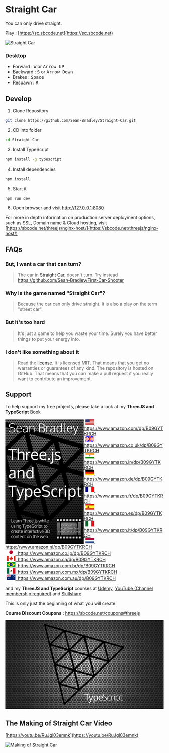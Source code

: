 # Straight Car

You can only drive straight.

Play : [https://sc.sbcode.net](https://sc.sbcode.net)

![Straight Car](./docs/demo.gif)

### Desktop

-   Forward : <kbd>W</kbd> or <kbd>Arrow UP</kbd>
-   Backward : <kbd>S</kbd> or <kbd>Arrow Down</kbd>
-   Brakes : <kbd>Space</kbd>
-   Respawn : <kbd>R</kbd>

## Develop

1. Clone Repository

```bash
git clone https://github.com/Sean-Bradley/Straight-Car.git
```

2. CD into folder

```bash
cd Straight-Car
```

3. Install TypeScript

```bash
npm install -g typescript
```

4. Install dependencies

```bash
npm install
```

5. Start it

```bash
npm run dev
```

6. Open browser and visit http://127.0.0.1:8080

For more in depth information on production server deployment options, such as SSL, Domain name & Cloud hosting, visit [https://sbcode.net/threejs/nginx-host/](https://sbcode.net/threejs/nginx-host/)

## FAQs

### But, I want a car that can turn?

> The car in [Straight Car](https://sc.sbcode.net/), doesn't turn. Try instead https://github.com/Sean-Bradley/First-Car-Shooter

### Why is the game named "Straight Car"?

> Because the car can only drive straight. It is also a play on the term "street car".

### But it's too hard

> It's just a game to help you waste your time. Surely you have better things to put your energy into.

### I don't like something about it

> Read the [license](LICENSE). It is licensed MIT. That means that you get no warranties or guarantees of any kind. The repository is hosted on GitHub. That means that you can make a pull request if you really want to contribute an improvement.

## Support

To help support my free projects, please take a look at my **ThreeJS and TypeScript** Book

<img style="float:left; min-width:150px;" src="./docs/threejs-typescript-250.jpg">

&nbsp;<a href="https://www.amazon.com/dp/B09GYTKRCH"><img src="./docs/flag_us.gif">&nbsp; https://www.amazon.com/dp/B09GYTKRCH</a><br/>
&nbsp;<a href="https://www.amazon.co.uk/dp/B09GYTKRCH"><img src="./docs/flag_uk.gif">&nbsp; https://www.amazon.co.uk/dp/B09GYTKRCH</a><br/>
&nbsp;<a href="https://www.amazon.in/dp/B09GYTKRCH"><img src="./docs/flag_in.gif">&nbsp; https://www.amazon.in/dp/B09GYTKRCH</a><br/>
&nbsp;<a href="https://www.amazon.de/dp/B09GYTKRCH"><img src="./docs/flag_de.gif">&nbsp; https://www.amazon.de/dp/B09GYTKRCH</a><br/>
&nbsp;<a href="https://www.amazon.fr/dp/B09GYTKRCH"><img src="./docs/flag_fr.gif">&nbsp; https://www.amazon.fr/dp/B09GYTKRCH</a><br/>
&nbsp;<a href="https://www.amazon.es/dp/B09GYTKRCH"><img src="./docs/flag_es.gif">&nbsp; https://www.amazon.es/dp/B09GYTKRCH</a><br/>
&nbsp;<a href="https://www.amazon.it/dp/B09GYTKRCH"><img src="./docs/flag_it.gif">&nbsp; https://www.amazon.it/dp/B09GYTKRCH</a><br/>
&nbsp;<a href="https://www.amazon.nl/dp/B09GYTKRCH"><img src="./docs/flag_nl.gif">&nbsp; https://www.amazon.nl/dp/B09GYTKRCH</a><br/>
&nbsp;<a href="https://www.amazon.co.jp/dp/B09GYTKRCH"><img src="./docs/flag_jp.gif">&nbsp; https://www.amazon.co.jp/dp/B09GYTKRCH</a><br/>
&nbsp;<a href="https://www.amazon.ca/dp/B09GYTKRCH"><img src="./docs/flag_ca.gif">&nbsp; https://www.amazon.ca/dp/B09GYTKRCH</a><br/>
&nbsp;<a href="https://www.amazon.com.br/dp/B09GYTKRCH"><img src="./docs/flag_br.gif">&nbsp; https://www.amazon.com.br/dp/B09GYTKRCH</a><br/>
&nbsp;<a href="https://www.amazon.com.mx/dp/B09GYTKRCH"><img src="./docs/flag_mx.gif">&nbsp; https://www.amazon.com.mx/dp/B09GYTKRCH</a><br/>
&nbsp;<a href="https://www.amazon.com.au/dp/B09GYTKRCH"><img src="./docs/flag_au.gif">&nbsp; https://www.amazon.com.au/dp/B09GYTKRCH</a>

and my **ThreeJS and TypeScript** courses at [Udemy](https://www.udemy.com/course/threejs-tutorials/?referralCode=4C7E1DE91C3E42F69D0F), [YouTube (Channel membership required)](https://www.youtube.com/playlist?list=PLKWUX7aMnlEKTmkBqwjc-tZgULJdNBjEd) and [Skillshare](https://skl.sh/2uxctEP)

This is only just the beginning of what you will create.

**Course Discount Coupons** : https://sbcode.net/coupons#threejs

[![ThreeJS and TypeScript Course](docs/threejs-course-image.png)](https://youtu.be/fS4H7gm7gK4)

## The Making of Straight Car Video

[https://youtu.be/RuJgl03emnk](https://youtu.be/RuJgl03emnk)

[![Making of Straight Car](https://img.youtube.com/vi/RuJgl03emnk/0.jpg)](https://youtu.be/RuJgl03emnk)
